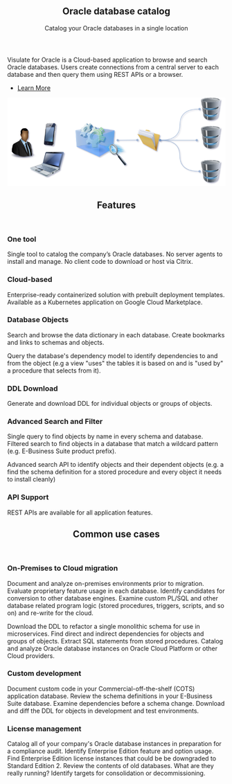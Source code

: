 <div>
<!-- Banner -->
<section id="banner">
  <div class="content">
    <header>
      <h1>Oracle database catalog</h1>
      <p>Catalog your Oracle databases in a single location</p>
    </header>
    <p>Visulate for Oracle is a Cloud-based application to browse and search Oracle databases.
    Users create connections from a central server to each database and then query them
    using REST APIs or a browser.</p>
    <ul class="actions">
      <li><a href="/application-architecture" class="button big">Learn More</a></li>
    </ul>
  </div>
  <span class="image">
    <img src="images/visulate-for-oracle.png" alt="" style="height: auto"/>
  </span>
</section>

<!-- Section -->
  <section>
    <header class="major">
      <h2>Features</h2>
    </header>
    <div class="features">
      <article>
        <span class="icon solid fa-database"></span>
        <div class="content">
          <h3>One tool</h3>
          <p>Single tool to catalog the company’s Oracle databases. No server agents to install and manage.
           No client code to download or host via Citrix. </p>
        </div>
      </article>
      <article>
        <span class="icon solid fa-cloud"></span>
        <div class="content">
          <h3>Cloud-based</h3>
          <p>Enterprise-ready containerized solution with prebuilt deployment templates.
          Available as a Kubernetes application on Google Cloud Marketplace.
         </p>
        </div>
      </article>
      <article>
        <span class="icon solid fa-sitemap"></span>
        <div class="content">
          <h3>Database Objects</h3>
         <p>Search and browse the data dictionary in each database.  Create bookmarks and links to schemas and objects.</p>
         <p>Query the database's dependency model to identify dependencies to and from the object (e.g a view "uses" the tables it is based on and is "used by" a procedure that selects from it).</p>
        </div>
      </article>
      <article>
        <span class="icon solid fa-file"></span>
        <div class="content">
          <h3>DDL Download</h3>
          <p>Generate and download DDL for individual objects or groups of objects.</p>
        </div>
      </article>
      <article>
        <span class="icon solid fa-search"></span>
        <div class="content">
          <h3>Advanced Search and Filter</h3>
          <p>Single query to find objects by name in every schema and database. Filtered search to find objects in a database that match a wildcard pattern (e.g. E-Business Suite product prefix). </p><p>Advanced search API to identify objects and their dependent objects (e.g. a find the schema definition for a stored procedure and every object it needs to install cleanly)</p>
        </div>
      </article>
      <article>
        <span class="icon solid fa-wrench"></span>
        <div class="content">
          <h3>API Support</h3>
          <p>REST APIs are available for all application features.</p>
        </div>
      </article>
    </div>
  </section>
</div>
<div>
  <header class="major">
    <h2>Common use cases</h2>
  </header>
</div>

### On-Premises to Cloud migration
Document and analyze on-premises environments prior to migration. Evaluate proprietary feature usage in each database. Identify candidates for conversion to other database engines. Examine custom PL/SQL and other database related program logic (stored procedures, triggers, scripts, and so on) and re-write for the cloud.

Download the DDL to refactor a single monolithic schema for use in microservices. Find direct and indirect dependencies for objects and groups of objects. Extract SQL statements from stored procedures. Catalog and analyze Oracle database instances on Oracle Cloud Platform or other Cloud providers.

### Custom development
Document custom code in your Commercial-off-the-shelf (COTS) application database. Review the schema definitions in your E-Business Suite database. Examine dependencies before a schema change. Download and diff the DDL for objects in development and test environments.

### License management
Catalog all of your company's Oracle database instances in preparation for a compliance audit. Identify Enterprise Edition feature and option usage. Find Enterprise Edition license instances that could be be downgraded to Standard Edition 2. Review the contents of old databases. What are they really running? Identify targets for consolidation or decommissioning.



